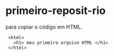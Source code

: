 # primeiro-reposit-rio

para copiar o còdigo em HTML.
```
 <html>
   <h1> meu primeiro arquivo HTML </h1>
 </html>
```
